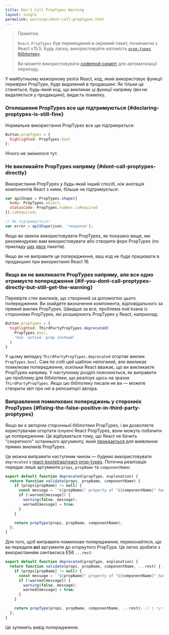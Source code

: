 ```yaml
---
title: Don't Call PropTypes Warning
layout: single
permalink: warnings/dont-call-proptypes.html
---
```


> Примітка:
>
> `React.PropTypes` був переміщений в окремий пакет, починаючи з React v15.5. Будь ласка, використовуйте натомість [`prop-types` бібліотеку](https://www.npmjs.com/package/prop-types).
>
>Ви можете використовувати [codemod-скрипт](/blog/2017/04/07/react-v15.5.0.html#migrating-from-react.proptypes) для автоматизації переходу.

У майбутньому мажорному релізі React, код, який використовує функції перевірки PropType, буде видалений в продакшині. Як тільки це станеться, будь-який код, що викликає ці функції напряму (він не видаляється у продакшині), видасть помилку.

### Оголошення PropTypes все ще підтримуються {#declaring-proptypes-is-still-fine}

Нормальне використання PropTypes все ще підтримується:

```javascript
Button.propTypes = {
  highlighted: PropTypes.bool
};
```

Нічого не змінилося тут.

### Не викликайте PropTypes напряму {#dont-call-proptypes-directly}

Використання PropTypes у будь-який інший спосіб, ніж анотація компонентів React з ними, більше не підтримується:

```javascript
var apiShape = PropTypes.shape({
  body: PropTypes.object,
  statusCode: PropTypes.number.isRequired
}).isRequired;

// Не підтримується!
var error = apiShape(json, 'response');
```

Якщо ви звикли використовувати PropTypes, як показано вище, ми рекомендуємо вам використовувати або створити форк PropTypes (по прикладу [цих](https://github.com/aackerman/PropTypes) [двох](https://github.com/developit/proptypes) пакетів).

Якщо ви не виправите це попередження, ваш код не буде працювати в продакшині при використанні React 16.

### Якщо ви не викликаєте PropTypes напряму, але все одно отримуєте попередження {#if-you-dont-call-proptypes-directly-but-still-get-the-warning}

Перевірте стек викликів, що створений за допомогою цього попередження. Ви знайдете визначення компонента, відповідального за прямий виклик PropTypes. Швидше за все, проблема пов'язана із сторонніми PropTypes, які розширюють PropTypes у React, наприклад:

```js
Button.propTypes = {
  highlighted: ThirdPartyPropTypes.deprecated(
    PropTypes.bool,
    'Use `active` prop instead'
  )
}
```

У цьому випадку `ThirdPartyPropTypes.deprecated` огортає виклик `PropTypes.bool`. Сам по собі цей шаблон непоганий, але викликає помилкове попередження, оскільки React вважає, що ви викликаєте PropTypes напряму. У наступному розділі пояснюється, як виправити цю проблему для бібліотеки, що реалізує щось на зразок `ThirdPartyPropTypes`. Якщо цю бібліотеку писали не ви — можете створити звіт про неї в репозиторії автора.

### Виправлення помилкових попереджень у сторонніх PropTypes {#fixing-the-false-positive-in-third-party-proptypes}

Якщо ви є автором сторонньої бібліотеки PropTypes, і ви дозволяєте користувачам огортати існуючі React PropTypes, вони можуть побачити це попередження. Це відбувається тому, що React не бачить "секретного" останнього аргументу, який [передається](https://github.com/facebook/react/pull/7132) для виявлення прямих викликів PropTypes.

Це можна виправити наступним чином — будемо використовувати `deprecated` з [react-bootstrap/react-prop-types](https://github.com/react-bootstrap/react-prop-types/blob/0d1cd3a49a93e513325e3258b28a82ce7d38e690/src/deprecated.js). Поточна реалізація передає лише аргументи `props`, `propName` та `componentName`:

```javascript
export default function deprecated(propType, explanation) {
  return function validate(props, propName, componentName) {
    if (props[propName] != null) {
      const message = `"${propName}" property of "${componentName}" has been deprecated.\n${explanation}`;
      if (!warned[message]) {
        warning(false, message);
        warned[message] = true;
      }
    }

    return propType(props, propName, componentName);
  };
}
```

Для того, щоб виправити помилкове попередження, переконайтеся, що ви передали **всі** аргументи до огорнутого PropType. Це легко зробити з використанням синтаксиса ES6 `...rest`:

```javascript
export default function deprecated(propType, explanation) {
  return function validate(props, propName, componentName, ...rest) { // Зверніть увагу на  ...rest
    if (props[propName] != null) {
      const message = `"${propName}" property of "${componentName}" has been deprecated.\n${explanation}`;
      if (!warned[message]) {
        warning(false, message);
        warned[message] = true;
      }
    }

    return propType(props, propName, componentName, ...rest); // і тут
  };
}
```

Це зупинить вивід попередження.

